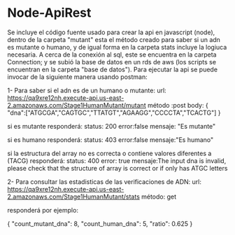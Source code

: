 # Node-ApiRest

Se incluye el código fuente usado para crear la api en javascript (node), dentro de la carpeta "mutant" esta el método creado para saber si un adn es mutante o humano, y de igual forma en la carpeta stats incluye la logiuca necesaria. A cerca de la conexión al sql, este se encuentra en la carpeta Connection; y se subió la base de datos en un rds de aws (los scripts se encuentran en la carpeta "base de datos"). Para ejecutar la api se puede invocar de la siguiente manera usando postman:

1- Para saber si el adn es de un humano o mutante: 
url: https://qa9xre12nh.execute-api.us-east-2.amazonaws.com/Stage1HumanMutant/mutant 
método :post 
body: { "dna":["ATGCGA","CAGTGC","TTATGT","AGAAGG","CCCCTA","TCACTG"] }

si es mutante responderá: 
status: 200 
error:false 
mensaje: "Es mutante"

si es humano responderá: 
status: 403 
error:false 
mensaje:"Es humano"

si la estructura del array no es correcta o contiene valores diferentes a (TACG) responderá:
status: 400
error: true
mensaje:The input dna is invalid, please check that the structure of array is correct or if only has ATGC letters

2- Para consultar las estadisticas de las verificaciones de ADN:
url: https://qa9xre12nh.execute-api.us-east-2.amazonaws.com/Stage1HumanMutant/stats
método: get

responderá por ejemplo:

{ "count_mutant_dna": 8, "count_human_dna": 5, "ratio": 0.625 }

